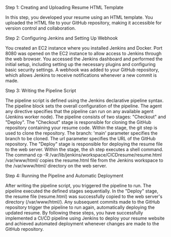 Step 1: Creating and Uploading Resume HTML Template

In this step, you developed your resume using an HTML template.
You uploaded the HTML file to your GitHub repository, making it accessible for version control and collaboration.

Step 2: Configuring Jenkins and Setting Up Webhook

You created an EC2 instance where you installed Jenkins and Docker.
Port 8080 was opened on the EC2 instance to allow access to Jenkins through the web browser.
You accessed the Jenkins dashboard and performed the initial setup, including setting up the necessary plugins and configuring basic security settings.
A webhook was added to your GitHub repository, which allows Jenkins to receive notifications whenever a new commit is made.

Step 3: Writing the Pipeline Script

The pipeline script is defined using the Jenkins declarative pipeline syntax.
The pipeline block sets the overall configuration of the pipeline.
The agent any directive specifies that the pipeline can run on any available agent (Jenkins worker node).
The pipeline consists of two stages: "Checkout" and "Deploy".
The "Checkout" stage is responsible for cloning the GitHub repository containing your resume code.
Within the stage, the git step is used to clone the repository.
The branch: 'main' parameter specifies the branch to be cloned.
The url parameter specifies the URL of the GitHub repository.
The "Deploy" stage is responsible for deploying the resume file to the web server.
Within the stage, the sh step executes a shell command.
The command cp -R /var/lib/jenkins/workspace/CICDresume/resume.html /var/www/html/ copies the resume.html file from the Jenkins workspace to the /var/www/html/ directory on the web server.

Step 4: Running the Pipeline and Automatic Deployment

After writing the pipeline script, you triggered the pipeline to run.
The pipeline executed the defined stages sequentially.
In the "Deploy" stage, the resume file (resume.html) was successfully copied to the web server's directory (/var/www/html/).
Any subsequent commits made to the GitHub repository trigger the pipeline to run again, automatically deploying the updated resume.
By following these steps, you have successfully implemented a CI/CD pipeline using Jenkins to deploy your resume website and achieved automated deployment whenever changes are made to the GitHub repository.
